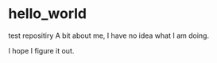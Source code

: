 # hello_world
test repositiry
A bit about me, I have no idea what I am doing.

I hope I figure it out.
